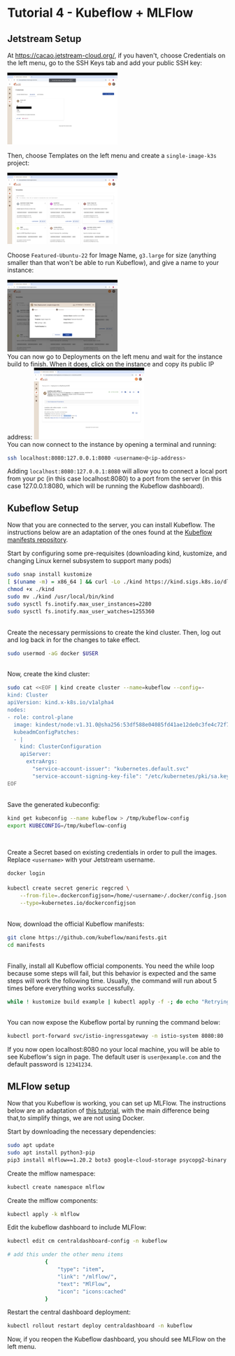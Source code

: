 # Tutorial 4 - Kubeflow + MLFlow


## Jetstream Setup
At https://cacao.jetstream-cloud.org/, if you haven't, choose Credentials on the left menu, go to the SSH Keys tab and add your public SSH key:

<img src="./images/ssh.jpg" alt="SSH Key" width="50%">

<br />

Then, choose Templates on the left menu and create a `single-image-k3s` project:

<img src="./images/templates.png" alt="Template" width="50%">

<br />

Choose `Featured-Ubuntu-22` for Image Name, `g3.large` for size (anything smaller than that won't be able to run Kubeflow), and give a name to your instance:

<img src="./images/new_deployment.png" alt="New Deployment" width="50%">

<br />
You can now go to Deployments on the left menu and wait for the instance build to finish. When it does, click on the instance and copy its public IP address:

<img src="./images/ip.png" alt="Public IP" width="50%">

<br />
You can now connect to the instance by opening a terminal and running:

```sh
ssh localhost:8080:127.0.0.1:8080 <username>@<ip-address>
```
Adding `localhost:8080:127.0.0.1:8080` will allow you to connect a local port from your pc (in this case localhost:8080) to a port from the server (in this case 127.0.0.1:8080, which will be running the Kubeflow dashboard).

## Kubeflow Setup
Now that you are connected to the server, you can install Kubeflow. The instructions below are an adaptation of the ones found at the [Kubeflow manifests repository](https://github.com/kubeflow/manifests).

Start by configuring some pre-requisites (downloading kind, kustomize, and changing Linux kernel subsystem to support many pods)
```sh
sudo snap install kustomize
[ $(uname -m) = x86_64 ] && curl -Lo ./kind https://kind.sigs.k8s.io/dl/v0.24.0/kind-linux-amd64
chmod +x ./kind
sudo mv ./kind /usr/local/bin/kind
sudo sysctl fs.inotify.max_user_instances=2280
sudo sysctl fs.inotify.max_user_watches=1255360
```

<br />
Create the necessary permissions to create the kind cluster. Then, log out and log back in for the changes to take effect.

```sh
sudo usermod -aG docker $USER
```

<br />
Now, create the kind cluster:

```sh
sudo cat <<EOF | kind create cluster --name=kubeflow --config=-
kind: Cluster
apiVersion: kind.x-k8s.io/v1alpha4
nodes:
- role: control-plane
  image: kindest/node:v1.31.0@sha256:53df588e04085fd41ae12de0c3fe4c72f7013bba32a20e7325357a1ac94ba865
  kubeadmConfigPatches:
  - |
    kind: ClusterConfiguration
    apiServer:
      extraArgs:
        "service-account-issuer": "kubernetes.default.svc"
        "service-account-signing-key-file": "/etc/kubernetes/pki/sa.key"
EOF
```

<br />
Save the generated kubeconfig:

```sh
kind get kubeconfig --name kubeflow > /tmp/kubeflow-config
export KUBECONFIG=/tmp/kubeflow-config
```

<br />

Create a Secret based on existing credentials in order to pull the images. Replace `<username>` with your Jetstream username.

```sh
docker login

kubectl create secret generic regcred \
    --from-file=.dockerconfigjson=/home/<username>/.docker/config.json \
    --type=kubernetes.io/dockerconfigjson
```

<br />
Now, download the official Kubeflow manifests:

```sh
git clone https://github.com/kubeflow/manifests.git
cd manifests
```

<br />
Finally, install all Kubeflow official components. You need the while loop because some steps will fail, but this behavior is expected and the same steps will work the following time. Usually, the command will run about 5 times before everything works successfully.

```sh
while ! kustomize build example | kubectl apply -f -; do echo "Retrying to apply resources"; sleep 20; done
```

<br >
You can now expose the Kubeflow portal by running the command below:

```sh
kubectl port-forward svc/istio-ingressgateway -n istio-system 8080:80
```

If you now open localhost:8080 no your local machine, you will be able to see Kubeflow's sign in page. The default user is `user@example.com` and the default password is `12341234`.

## MLFlow setup
Now that you Kubeflow is working, you can set up MLFlow. The instructions below are an adaptation of [this tutorial](https://medium.com/dkatalis/kubeflow-with-mlflow-702cf2ebf3bf), with the main difference being that,to simplify things, we are not using Docker.

Start by downloading the necessary dependencies:
```sh
sudo apt update
sudo apt install python3-pip
pip3 install mlflow==1.20.2 boto3 google-cloud-storage psycopg2-binary
```

Create the mlflow namespace:
```sh
kubectl create namespace mlflow
```

Create the mlflow components:
```sh
kubectl apply -k mlflow
```


Edit the kubeflow dashboard to include MLFlow:

```sh
kubectl edit cm centraldashboard-config -n kubeflow
```

```sh
# add this under the other menu items
            {
                "type": "item",
                "link": "/mlflow/",
                "text": "MlFlow",
                "icon": "icons:cached"
            }
```

Restart the central dashboard deployment:
```sh
kubectl rollout restart deploy centraldashboard -n kubeflow
```

Now, if you reopen the Kubeflow dashboard, you should see MLFlow on the left menu.